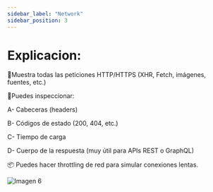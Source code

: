 ```yaml
---
sidebar_label: "Network"
sidebar_position: 3
---
```

# Explicacion:
🧩Muestra todas las peticiones HTTP/HTTPS (XHR, Fetch, imágenes, fuentes, etc.)

🧩Puedes inspeccionar:

A- Cabeceras (headers)

B- Códigos de estado (200, 404, etc.)

C- Tiempo de carga

D- Cuerpo de la respuesta (muy útil para APIs REST o GraphQL)

📦 Puedes hacer throttling de red para simular conexiones lentas.

![Imagen 6](/img/network.png)